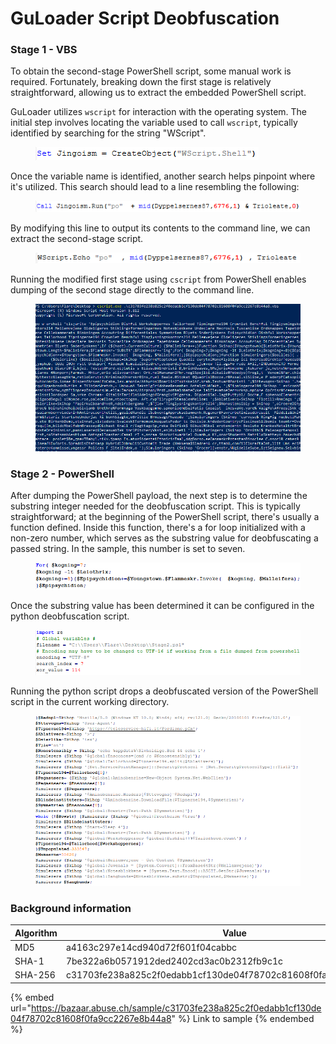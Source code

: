 # GuLoader Script Deobfuscation

### Stage 1 - VBS

To obtain the second-stage PowerShell script, some manual work is required. Fortunately, breaking down the first stage is relatively straightforward, allowing us to extract the embedded PowerShell script.

GuLoader utilizes `wscript` for interaction with the operating system. The initial step involves locating the variable used to call `wscript`, typically identified by searching for the string "WScript".

<figure><img src="../../.gitbook/assets/WScript_Shell_Variable.PNG" alt=""><figcaption></figcaption></figure>

Once the variable name is identified, another search helps pinpoint where it's utilized. This search should lead to a line resembling the following:

<figure><img src="../../.gitbook/assets/WScript_Shell_Run_Original.PNG" alt=""><figcaption></figcaption></figure>

By modifying this line to output its contents to the command line, we can extract the second-stage script.

<figure><img src="../../.gitbook/assets/WScript_Shell_Run_Edited.PNG" alt=""><figcaption></figcaption></figure>

Running the modified first stage using `cscript` from PowerShell enables dumping of the second stage directly to the command line.

<figure><img src="../../.gitbook/assets/Stage_2_Dumped.PNG" alt=""><figcaption></figcaption></figure>

### Stage 2 - PowerShell

After dumping the PowerShell payload, the next step is to determine the substring integer needed for the deobfuscation script. This is typically straightforward; at the beginning of the PowerShell script, there's usually a function defined. Inside this function, there's a for loop initialized with a non-zero number, which serves as the substring value for deobfuscating a passed string. In the sample, this number is set to seven.

<figure><img src="../../.gitbook/assets/Substring_Variable.PNG" alt=""><figcaption></figcaption></figure>

Once the substring value has been determined it can be configured in the python deobfuscation script.

<figure><img src="../../.gitbook/assets/Python_Script_Variable_Definitions.PNG" alt=""><figcaption></figcaption></figure>

Running the python script drops a deobfuscated version of the PowerShell script in the current working directory.

<figure><img src="../../.gitbook/assets/Deobfuscated_PowerShell_Script.PNG" alt=""><figcaption></figcaption></figure>

### Background information

<table><thead><tr><th width="139">Algorithm</th><th>Value</th></tr></thead><tbody><tr><td>MD5</td><td>a4163c297e14cd940d72f601f04cabbc</td></tr><tr><td>SHA-1</td><td>7be322a6b0571912ded2402cd3ac0b2312fb9c1c</td></tr><tr><td>SHA-256</td><td>c31703fe238a825c2f0edabb1cf130de04f78702c81608f0fa9cc2267e8b44a8</td></tr></tbody></table>

{% embed url="https://bazaar.abuse.ch/sample/c31703fe238a825c2f0edabb1cf130de04f78702c81608f0fa9cc2267e8b44a8" %}
Link to sample
{% endembed %}
